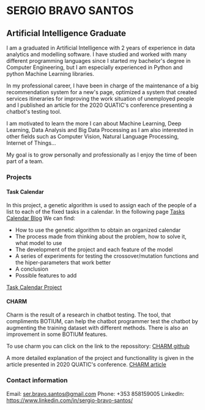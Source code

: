 # SERGIO BRAVO SANTOS
## Artificial Intelligence Graduate

I am a graduated in Artificial Intelligence with 2 years of experience in data analytics and modelling software. I have studied and worked with many different programming languages since I started my bachelor's degree in Computer Engineering, but I am especially experienced in Python and python Machine Learning libraries. 

In my professional career, I have been in charge of the maintenance of a big recommendation system for a new's page, optimized a system that created services itineraries for improving the work situation of unemployed people and I published an article for the 2020 QUATIC's conference presenting a chatbot's testing tool. 

I am motivated to learn the more I can about Machine Learning, Deep Learning, Data Analysis and Big Data Processing as I am also interested in other fields such as Computer Vision, Natural Language Processing, Internet of Things... 

My goal is to grow personally and professionally as I enjoy the time of been part of a team. 

### Projects 
#### Task Calendar
In this project, a genetic algorithm is used to assign each of the people of a list to each of the fixed tasks in a calendar. In the following page 
[Tasks Calendar Blog](https://github.com/SerBravoSantos/Sergio-Bravo-Santos/blob/gh-pages/TasksCalendar.md)
We can find:
- How to use the genetic algorithm to obtain an organized calendar
- The process made from thinking about the problem, how to solve it, what model to use
- The development of the project and each feature of the model
- A series of experiments for testing the crossover/mutation functions and the hiper-parameters that work better 
- A conclusion
- Possible features to add

[Task Calendar Project](https://github.com/SerBravoSantos/Sergio-Bravo-Santos/tree/master)

#### CHARM
Charm is the result of a research in chatbot testing. The tool, that compliments BOTIUM, can help the chatbot programmer test the chatbot by augmenting the training dataset with different methods. There is also an improvement in some BOTIUM features. 

To use charm you can click on the link to the repossitory:
[CHARM github](https://charmtool.github.io/Charm/)

A more detailed explanation of the project and functionallity is given in the article presented in 2020 QUATIC's conference.
[CHARM article](https://miso.es/pubs/QUATIC.pdf)


### **Contact information**
Email: ser.bravo.santos@gmail.com
Phone: +353 858159005
LinkedIn: https://www.linkedin.com/in/sergio-bravo-santos/
